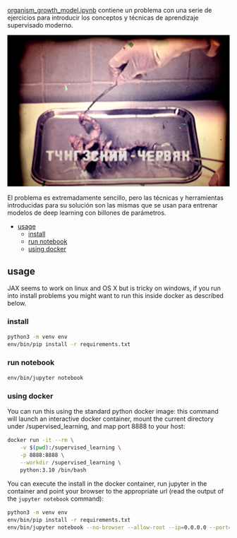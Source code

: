 [organism_growth_model.ipynb](organism_growth_model.ipynb) contiene un problema con una serie de ejercicios para introducir los conceptos y técnicas de aprendizaje supervisado moderno.

![organism](organism.png)

El problema es extremadamente sencillo, pero las técnicas y herramientas introducidas para su solución son las mismas que se usan para entrenar modelos de deep learning con billones de parámetros.

- [usage](#usage)
	- [install](#install)
	- [run notebook](#run-notebook)
	- [using docker](#using-docker)

## usage

JAX seems to work on linux and OS X but is tricky on windows, if you run into install problems you might want to run this inside docker as described below.

### install

```bash
python3 -m venv env
env/bin/pip install -r requirements.txt
```

### run notebook

```bash
env/bin/jupyter notebook
```

### using docker

You can run this using the standard python docker image: this command will launch an interactive docker container, mount the current directory under /supervised_learning, and map port 8888 to your host:

```bash
docker run -it --rm \
	-v $(pwd):/supervised_learning \
	-p 8888:8888 \
	--workdir /supervised_learning \
	python:3.10 /bin/bash
```

You can execute the install in the docker container, run jupyter in the container and point your browser to the appropriate url (read the output of the `jupyter notebook` command):

```bash
python3 -m venv env
env/bin/pip install -r requirements.txt
env/bin/jupyter notebook --no-browser --allow-root --ip=0.0.0.0 --port=8888
```
